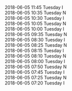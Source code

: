 2018-06-05 11:45 Tuesday  I  
2018-06-05 10:35 Tuesday  N  
2018-06-05 10:30 Tuesday  I  
2018-06-05 10:05 Tuesday  N  
2018-06-05 10:00 Tuesday  I  
2018-06-05 09:35 Tuesday  N  
2018-06-05 08:30 Tuesday  I  
2018-06-05 08:25 Tuesday  N  
2018-06-05 08:15 Tuesday  I  
2018-06-05 08:10 Tuesday  N  
2018-06-05 08:00 Tuesday  I  
2018-06-05 07:50 Tuesday  N  
2018-06-05 07:45 Tuesday  I  
2018-06-05 07:25 Tuesday  N  
2018-06-05 07:20 Tuesday  I  
